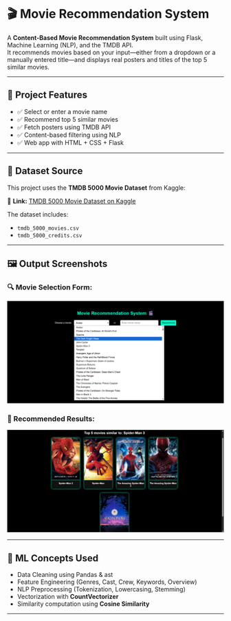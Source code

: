 # 🎬 Movie Recommendation System

A **Content-Based Movie Recommendation System** built using Flask, Machine Learning (NLP), and the TMDB API.  
It recommends movies based on your input—either from a dropdown or a manually entered title—and displays real posters and titles of the top 5 similar movies.

---

## 📌 Project Features

- ✅ Select or enter a movie name
- ✅ Recommend top 5 similar movies
- ✅ Fetch posters using TMDB API
- ✅ Content-based filtering using NLP
- ✅ Web app with HTML + CSS + Flask

---

## 📂 Dataset Source

This project uses the **TMDB 5000 Movie Dataset** from Kaggle:

📎 **Link:** [TMDB 5000 Movie Dataset on Kaggle](https://www.kaggle.com/datasets/tmdb/tmdb-movie-metadata)

The dataset includes:
- `tmdb_5000_movies.csv`
- `tmdb_5000_credits.csv`

---

## 🖼️ Output Screenshots

### 🔍 Movie Selection Form:
![Movie Form](movie_output_1.png)

### 🎯 Recommended Results:
![Recommendations](movie_output_2.png)

---

## 🧠 ML Concepts Used

- Data Cleaning using Pandas & ast
- Feature Engineering (Genres, Cast, Crew, Keywords, Overview)
- NLP Preprocessing (Tokenization, Lowercasing, Stemming)
- Vectorization with **CountVectorizer**
- Similarity computation using **Cosine Similarity**

---



